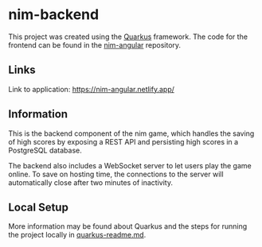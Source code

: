 # nim-backend

This project was created using the [Quarkus](https://www.quarkus.io) framework. The code for the frontend can be found in the [nim-angular](https://www.github.com/matt-marko/nim-angular) repository.

## Links 

Link to application: https://nim-angular.netlify.app/

## Information

This is the backend component of the nim game, which handles the saving of high scores by exposing a REST API and persisting high scores in a PostgreSQL database.

The backend also includes a WebSocket server to let users play the game online. To save on hosting time, the connections to the server will automatically close after two minutes of inactivity.

## Local Setup

More information may be found about Quarkus and the steps for running the project locally in [quarkus-readme.md](quarkus-readme.md).
